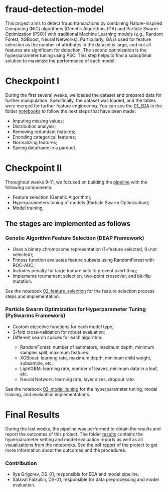 # fraud-detection-model
This project aims to detect fraud transactions by combining Nature-Inspired Computing (NIC) algorithms (Genetic Algorithms (GA) and Particle Swarm Optimization (PSO)) with traditional Machine Learning models (e.g., Random Forest, XGBoost, Neural Networks). Particularly, GA is used for feature selection as the number of attributes in the dataset is large, and not all features are significant for detection. The second optimization is the hyperparameter tuning using PSO. This step helps to find a suboptimal solution to maximize the performance of each model.

# Checkpoint I
During the first several weeks, we loaded the dataset and prepared data for further manipulation. Specifically, the dataset was loaded, and the tables were merged for further feature engineering. You can see the <a href="https://github.com/DavidVista/fraud-detection-model/blob/main/notebooks/01-EDA.ipynb">01_EDA</a> in the folder <a href="https://github.com/DavidVista/fraud-detection-model/tree/main/notebooks">notebooks</a> to follow the next steps that have been made:
- Imputing missing values;
- Distribution analysis;
- Removing redundant features;
- Encoding categorical features;
- Normalizing features;
- Saving dataframe in a parquet.

# Checkpoint II
Throughout weeks 9-11, we focused on building the <a href="https://github.com/DavidVista/fraud-detection-model/blob/main/detection_pipeline.py">pipeline</a> with the following components:
- Feature selection (Genetic Algorithm);
- Hyperparameters tuning of models (Particle Swarm Optimization);
- Model training.
  
<h2> The stages are implemented as follows </h2>
<h3> Genetic Algorithm Feature Selection (DEAP Framework) </h3>
<ul>
<li>Uses a binary chromosome representation (1=feature selected, 0=not selected);</li>
<li>Fitness function evaluates feature subsets using RandomForest with ROC-AUC;</li>
<li>Includes penalty for large feature sets to prevent overfitting;</li>
<li>Implements tournament selection, two-point crossover, and bit-flip mutation.</li>
</ul>

See the notebook <a href="https://github.com/DavidVista/fraud-detection-model/blob/main/notebooks/02_feature_selection.ipynb">02_feature_selection</a> for the feature selection process steps and implementation.

<h3> Particle Swarm Optimization for Hyperparameter Tuning (PySwarms Framework) </h3>
<ul>
<li>Custom objective functions for each model type;</li>
<li>3-fold cross-validation for robust evaluation;</li>
<li>Different search spaces for each algorithm:</li>
  <ul>
    <li>RandomForest: number of estimators, maximum depth, minimum samples split, maximum features.</li>
    <li>XGBoost: learning rate, maximum depth, minimum child weight, subsample, etc.</li>
    <li>LightGBM: learning rate, number of leaves, minimum data in a leaf, etc.</li>
    <li>Neural Network: learning rate, layer sizes, dropout rate.</li>
  </ul>
</ul>

See the notebook <a href="https://github.com/DavidVista/fraud-detection-model/blob/main/notebooks/03_model_tuning.ipynb">03_model_tuning</a> for the hyperparameter tuning, model training, and evaluation implementations.

# Final Results
During the last weeks, the pipeline was performed to obtain the results and report the outcomes of this project. The folder <a href="https://github.com/DavidVista/fraud-detection-model/tree/main/results">results</a> contains the hyperparameter setting and model evaluation reports as well as all visualizations from the notebooks. See the pdf <a href="https://github.com/DavidVista/fraud-detection-model/blob/main/report.pdf">report</a> of the project to get more information about the outcomes and the procedures.

### Contribution
- Ilya Grigorev, DS-01, responsible for EDA and model pipeline.
- Salavat Faizullin, DS-01, responsible for data preprocessing and model evaluation.
